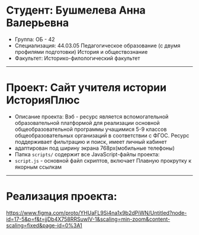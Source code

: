 # Студент: Бушмелева Анна Валерьевна
- Группа: ОБ - 42
- Специализация: 44.03.05 Педагогическое образование (с двумя профилями подготовки) История и обществознание
- Факультет: Историко-филологический факультет
---
# Проект: Сайт учителя истории ИсторияПлюс
- Описание проекта: Вэб - ресурс является вспомогательной образовательной платформой для реализации основной общеобразовательной программы учащимися 5-9 классов общеобразовательных организаций в соответствии с ФГОС. Ресурс поддерживает фильтрацию и поиск, имеет личный кабинет
- адаптирован под  ширину экрана 768px(мобильные телефоны)
- Папка `scripts/` содержит все JavaScript-файлы проекта:
- `script.js` - основной файл скриптов, включает Плавную прокрутку к якорным ссылкам
---
# Реализация проекта:
https://www.figma.com/proto/YHUaFL9Si4na1x9b2dPiWN/Untitled?node-id=17-5&p=f&t=jjDb4X758RRSuwIV-1&scaling=min-zoom&content-scaling=fixed&page-id=0%3A1

